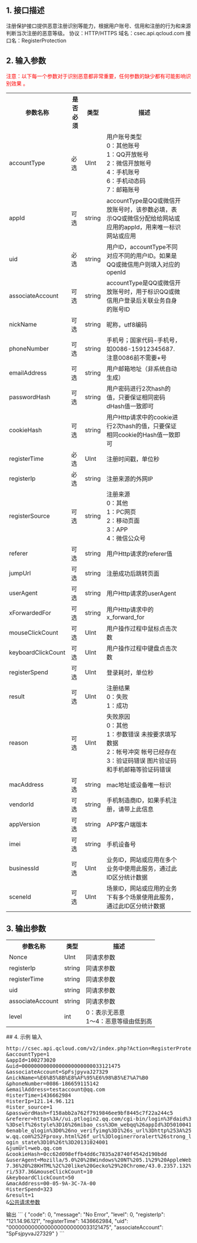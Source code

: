 ## 1. 接口描述
注册保护接口提供恶意注册识别等能力，根据用户账号、信用和注册的行为和来源判断当次注册的恶意等级。
协议：HTTP/HTTPS
域名：csec.api.qcloud.com
接口名：RegisterProtection

## 2. 输入参数
<font color="red">注意：以下每一个参数对于识别恶意都非常重要，任何参数的缺少都有可能影响识别效果 。</font>
<table class="t">
<tbody><tr>
<th> <b>参数名称</b>
</th><th> <b>是否必须</b>
</th><th> <b>类型</b>
</th><th> <b>描述</b>
</th></tr>
<tr>
<td> accountType
</td><td> 必选
</td><td> UInt
</td><td>用户账号类型<br>0：其他账号<br>1：QQ开放帐号<br>2：微信开放帐号<br>4：手机账号<br>6：手机动态码<br>7：邮箱账号
</td></tr>
<tr>
<td> appId
</td><td> 可选
</td><td> string
</td><td> accountType是QQ或微信开放账号时，该参数必填，表示QQ或微信分配给给网站或应用的appId，用来唯一标识网站或应用
</td></tr>
<tr>
<td> uid
</td><td> 必选
</td><td> string
</td><td> 用户ID，accountType不同对应不同的用户ID。如果是QQ或微信用户则填入对应的openId
</td></tr>
<tr>
<td> associateAccount
</td><td> 可选
</td><td> string
</td><td> accountType是QQ或微信开放账号时，用于标识QQ或微信用户登录后关联业务自身的账号ID
</td></tr>
<tr>
<td> nickName
</td><td> 可选
</td><td> string
</td><td> 昵称，utf8编码
</td></tr>
<tr>
<td> phoneNumber
</td><td> 可选
</td><td> string
</td><td> 手机号；国家代码-手机号， 如0086-15912345687. 注意0086前不需要+号
</td></tr>
<tr>
<td> emailAddress
</td><td> 可选
</td><td> string
</td><td> 用户邮箱地址（非系统自动生成）
</td></tr>
<tr>
<td> passwordHash
</td><td> 可选
</td><td> string
</td><td> 用户密码进行2次hash的值，只要保证相同密码dHash值一致即可
</td></tr>
<tr>
<tr>
<td> cookieHash
</td><td> 可选
</td><td> string
</td><td> 用户Http请求中的cookie进行2次hash的值，只要保证相同cookie的Hash值一致即可
</td></tr>
<td> registerTime
</td><td> 必选
</td><td> UInt
</td><td> 注册时间戳，单位秒
</td></tr>
<tr>
<td> registerIp
</td><td> 必选
</td><td> string
</td><td> 注册来源的外网IP
</td></tr>
<tr>
<td> registerSource
</td><td> 可选
</td><td> string
</td><td> 注册来源<br>0：其他<br>1：PC网页<br>2：移动页面<br>3：APP<br>4：微信公众号
</td></tr>
<tr>
<td> referer
</td><td> 可选
</td><td> string
</td><td> 用户Http请求的referer值
</td></tr>
<tr>
<td> jumpUrl
</td><td> 可选
</td><td> string
</td><td> 注册成功后跳转页面
</td></tr>
<tr>
<td> userAgent
</td><td> 可选
</td><td> string
</td><td> 用户Http请求的userAgent
</td></tr>
<tr>
<td> xForwardedFor
</td><td> 可选
</td><td> string
</td><td> 用户Http请求中的x_forward_for
</td></tr>
<tr>
<td> mouseClickCount
</td><td> 可选
</td><td> UInt
</td><td> 用户操作过程中鼠标点击次数
</td></tr>
<tr>
<td> keyboardClickCount
</td><td> 可选
</td><td> UInt
</td><td> 用户操作过程中键盘点击次数
</td></tr>
<tr>
<td> registerSpend
</td><td> 可选
</td><td> UInt
</td><td> 登录耗时，单位秒
</td></tr>
<tr>
<td> result
</td><td> 可选
</td><td> UInt
</td><td> 注册结果<br>0：失败<br>1：成功
</td></tr>
<tr>
<td> reason
</td><td> 可选
</td><td> UInt
</td><td> 失败原因<br>0：其他<br>1：参数错误 未按要求填写数据<br>2：帐号冲突 帐号已经存在<br>3：验证码错误 图片验证码和手机邮箱等验证码错误
</td></tr>
<td> macAddress
</td><td> 可选
</td><td> string
</td><td> mac地址或设备唯一标识
</td></tr>
<tr>
<td> vendorId
</td><td> 可选
</td><td> string
</td><td> 手机制造商ID，如果手机注册，请带上此信息
</td></tr>
<tr>
<td> appVersion
</td><td> 可选
</td><td> string
</td><td> APP客户端版本
</td></tr>
<tr>
<td> imei
</td><td> 可选
</td><td> string
</td><td> 手机设备号
</td></tr>
<td> businessId
</td><td> 可选
</td><td> UInt
</td><td> 业务ID，网站或应用在多个业务中使用此服务，通过此ID区分统计数据
</td><td>
</td></tr>
<tr>
<td> sceneId
</td><td> 可选
</td><td> UInt
</td><td> 场景ID，网站或应用的业务下有多个场景使用此服务，通过此ID区分统计数据
</td></tr></tbody></table>

## 3. 输出参数
<table class="t">
<tbody><tr>
<th> <b>参数名称</b>
</th><th> <b>类型</b>
</th><th> <b>描述</b>
</th></tr>
<tr>
<td> Nonce
</td><td> UInt
</td><td> 同请求参数
</td></tr>
<tr>
<td> registerIp
</td><td> string
</td><td> 同请求参数
</td></tr>
<tr>
<td> registerTime
</td><td> string
</td><td> 同请求参数
</td></tr>
<tr>
<td> uid
</td><td> string
</td><td> 同请求参数
</td></tr>
<tr>
<td> associateAccount
</td><td> string
</td><td> 同请求参数
</td></tr>
<tr>
<td> level
</td><td> int
</td><td> 0：表示无恶意<br>1～4：恶意等级由低到高
</td></tr></tbody></table>
## 4. 示例
输入
<pre>
http://csec.api.qcloud.com/v2/index.php?Action=RegisterProtection&
&accountType=1
&appId=100273020
&uid=00000000000000000000000033121475
&associateAccount=SpFsjpyvaJ27329
&nickName=%E6%B5%8B%E8%AF%95%E6%98%B5%E7%A7%B0
&phoneNumber=0086-186659115142
&emailAddress=testaccount@qq.com
&registerTime=1436662984
&registerIp=121.14.96.121
&register_source=1
&passwordHash=f158abb2a762f7919846ee9bf8445c7f22a244c5
&referer=https%3A//ui.ptlogin2.qq.com/cgi-bin/login%3Fdaid%3D164%26target
%3Dself%26style%3D16%26mibao_css%3Dm_webqq%26appId%3D501004106%2
6enable_qlogin%3D0%26no_verifyimg%3D1%26s_url%3Dhttp%253A%252F%252F
w.qq.com%252Fproxy.html%26f_url%3Dloginerroralert%26strong_login%3D1%26l
ogin_state%3D10%26t%3D20131024001
&jumUrl=web.qq.com
&cookieHash=0cc62d098effb4dd6c7835a28740f4542d190bdd
&userAgent=Mozilla/5.0%20%28Windows%20NT%205.1%29%20AppleWebKit/53
7.36%20%28KHTML%2C%20like%20Gecko%29%20Chrome/43.0.2357.132%20Safa
ri/537.36&mouseClickCount=10
&keyboardClickCount=50
&macAddress=00-05-9A-3C-7A-00
&registerSpend=323
&result=1
&<a href="/doc/api/229/6976">公共请求参数</a>
</pre>
输出
```
{
    "code": 0,
    "message": "No Error",
    "level": 0,
    "registerIp": "121.14.96.121",
    "registerTime": 1436662984,
    "uid": "00000000000000000000000033121475",
    "associateAccount": "SpFsjpyvaJ27329"
}
```

